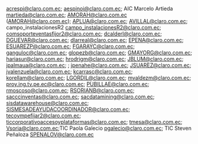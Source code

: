 acrespi@claro.com.ec; aespinoi@claro.com.ec; AIC Marcelo Artieda <martieda@claro.com.ec>; AMORAH@claro.com.ec (AMORAH@claro.com.ec); APLUA@claro.com.ec; AVILLAL@claro.com.ec; campo_instalacionesR2 <campo_instalacionesR2@claro.com.ec>; comsoporteventasfijor2@claro.com.ec; dcalderl@claro.com.ec; DGUEVAR@claro.com.ec; dlarreal@claro.com.ec; EPENA@claro.com.ec; ESUAREZP@claro.com.ec; FGARAYC@claro.com.ec; ganguloc@claro.com.ec; glopezb@claro.com.ec; GMAYORG@claro.com.ec; hariasur@claro.com.ec; hrodrigm@claro.com.ec; JBLUM@claro.com.ec; jpalmaua@claro.com.ec; ; jpenahe@claro.com.ec; JSUAREZ@claro.com.ec; jvalenzuela@claro.com.ec; kcarrasc@claro.com.ec; korellam@claro.com.ec; LGORDIL@claro.com.ec; mvaldezm@claro.com.ec; proy.ing.tv.pe.ec@claro.com.ec; PUBILLAE@claro.com.ec; rmoscoso@claro.com.ec; RSORIANB@claro.com.ec; sacccinventas@claro.com.ec; sacdatamining@claro.com.ec; sisdatawarehouse@claro.com.ec; SISMESADEAYUDACOORDINADOR@claro.com.ec; tecoympefijar2@claro.com.ec; ticcorporativoaccesoyplataformas@claro.com.ec; tmesa@claro.com.ec; Vsoria@claro.com.ec;TIC Paola Galecio <pgalecio@claro.com.ec>; TIC Steven Peñaloza <SPENALOV@claro.com.ec>